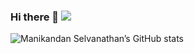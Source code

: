 ### Hi there 👋 ![](https://komarev.com/ghpvc/?username=manikandan-selvanathan)

![Manikandan Selvanathan’s GitHub stats](https://github-readme-stats.vercel.app/api?username=manikandan-selvanathan&count_private=true&show_icons=true&theme=radical)

<!-- ![Visitor Count](https://profile-counter.glitch.me/manikandan-selvanathan/count.svg) -->

<!--
**manikandan-selvanathan/manikandan-selvanathan** is a ✨ _special_ ✨ repository because its `README.md` (this file) appears on your GitHub profile.

Here are some ideas to get you started:

- 🔭 I’m currently working on ...
- 🌱 I’m currently learning ...
- 👯 I’m looking to collaborate on ...
- 🤔 I’m looking for help with ...
- 💬 Ask me about ...
- 📫 How to reach me: ...
- 😄 Pronouns: ...
- ⚡ Fun fact: ...
-->
